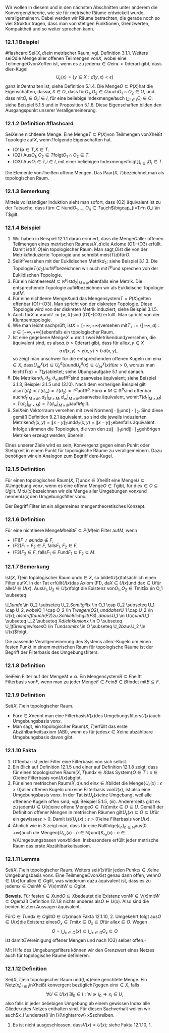 
Wir wollen in diesem und in den nächsten Abschnitten unter anderem die Konvergenztheorie, wie sie für metrische Räume entwickelt wurde, verallgemeinern. Dabei werden wir Räume betrachten, die gerade noch so viel Struktur tragen, dass man von stetigen Funktionen, Grenzwerten, Kompaktheit und so weiter sprechen kann.

### 12.1.1 Beispiel
#flashcard 
Sei$\langle X, d \rangle$ein metrischer Raum; vgl. Definition 3.1.1. Weiters sei$O$die Menge aller offenen Teilmengen von$X$, wobei eine Teilmenge$O$von$X$offen ist, wenn es zu jedem$x \in O$ein$\epsilon > 0$derart gibt, dass die$\epsilon$-Kugel
$$
U_\epsilon (x) = \{ y \in X : d(y, x) < \epsilon \}
$$
ganz in$O$enthalten ist; siehe Definition 5.1.4. Die Menge$O \subseteq P(X)$hat die Eigenschaften, dass$\emptyset, X \in O$, dass für$O_1, O_2 \in O$auch$O_1 \cap O_2 \in O$, und dass mit$O_i \in O$,$i \in I$, für eine beliebige Indexmenge$I$auch $\bigcup_{i \in I} O_i \in O$; siehe Beispiel 5.1.5 und in Proposition 5.1.6. Diese Eigenschaften bilden den Ausgangspunkt unserer Verallgemeinerung.

### 12.1.2 Definition #flashcard 

Sei$X$eine nichtleere Menge. Eine Menge$T \subseteq P(X)$von Teilmengen von$X$heißt Topologie auf$X$, wenn$T$folgende Eigenschaften hat.
<!--ID: 1759335715586-->




- (O1)$\emptyset \in T$,$X \in T$.
- (O2) Aus$O_1, O_2 \in T$folgt$O_1 \cap O_2 \in T$.
- (O3) Aus$O_i \in T$,$i \in I$, mit einer beliebigen Indexmenge$I$folgt$\bigcup_{i \in I} O_i \in T$.

Die Elemente von$T$heißen offene Mengen. Das Paar$(X, T)$bezeichnet man als topologischen Raum.

### 12.1.3 Bemerkung

Mittels vollständiger Induktion sieht man sofort, dass (O2) äquivalent ist zu der Tatsache, dass für$n \in \mathbb{N}$und$O_1, \dots, O_n \in T$auch$\bigcap_{i=1}^n O_i \in T$gilt.

### 12.1.4 Beispiel

1. Wir haben in Beispiel 12.1.1 daran erinnert, dass die Menge$O$aller offenen Teilmengen eines metrischen Raumes$\langle X, d \rangle$die Axiome (O1)-(O3) erfüllt. Damit ist$(X, O)$ein topologischer Raum. Man sagt,$O$ist die von der Metrik$d$induzierte Topologie und schreibt meist$T(d)$für$O$.
2. Sei$\mathbb{R}^p$versehen mit der Euklidischen Metrik$d_2$; siehe Beispiel 3.1.3. Die Topologie$T(d_2)$auf$\mathbb{R}^p$bezeichnen wir auch mit$T^p$und sprechen von der Euklidischen Topologie.
3. Für ein nichtleeres$M \subseteq \mathbb{R}^p$ist$d_2|_{M \times M}$ebenfalls eine Metrik. Die entsprechende Topologie auf$M$bezeichnen wir als Euklidische Topologie auf$M$.
4. Für eine nichtleere Menge$X$und das Mengensystem$T = P(X)$gelten offenbar (O1)-(O3). Man spricht von der diskreten Topologie. Diese Topologie wird von der diskreten Metrik induziert; siehe Beispiel 3.1.5.
5. Auch für$X \neq \emptyset$und$T := \{\emptyset, X\}$sind (O1)-(O3) erfüllt. Man spricht von der Klumpentopologie.
6. Wie man leicht nachprüft, ist$X = [-\infty, +\infty)$versehen mit$T_< := \{[-\infty, a) : a \in [-\infty, +\infty]\}$ebenfalls ein topologischer Raum.
7. Ist eine gegebene Menge$X \neq \emptyset$mit zwei Metriken$d$und$\chi$versehen, die äquivalent sind, es also$a, b > 0$derart gibt, dass für alle$x, y \in X$
  $$
   a \, d(x, y) \leq \chi(x, y) \leq b \, d(x, y),
  $$
   so zeigt man unschwer für die entsprechenden offenen Kugeln um ein$x \in X$, dass$U^\chi_{a \epsilon} (x) \subseteq U^d_\epsilon (x)$und$U^d_\epsilon (x) \subseteq U^\chi_{b \epsilon} (x)$für$\epsilon > 0$, woraus man leicht$T(d) = T(\chi)$ableitet; siehe Übungsaufgabe 5.1 und danach.
8. Die Metriken$d_1, d_2, d_\infty$auf$\mathbb{R}^p$sind paarweise äquivalent; siehe Beispiel 3.1.3, Beispiel 3.1.5 und (3.10). Nach dem vorherigen Beispiel gilt also$T(d_1) = T(d_\infty) = T(d_2) = T^p$auf$\mathbb{R}^p$. Für$\emptyset \neq M \subseteq \mathbb{R}^p$sind offenbar auch$d_1|_{M \times M}, d_2|_{M \times M}, d_\infty|_{M \times M}$paarweise äquivalent, womit$T(d_1|_{M \times M}) = T(d_2|_{M \times M}) = T(d_\infty|_{M \times M})$auf$M$gilt.
9. Sei$X$ein Vektorraum versehen mit zwei Normen$\|\cdot\|_1$und$\|\cdot\|_2$. Sind diese gemäß Definition 9.2.1 äquivalent, so sind die jeweils induzierten Metriken$d_1(x, y) = \|x - y\|_1$und$d_2(x, y) = \|x - y\|_2$ebenfalls äquivalent. Infolge stimmen die Topologien, die von den zu$\|\cdot\|_1$und$\|\cdot\|_2$gehörigen Metriken erzeugt werden, überein.

Eines unserer Ziele wird es sein, Konvergenz gegen einen Punkt oder Stetigkeit in einem Punkt für topologische Räume zu verallgemeinern. Dazu benötigen wir ein Analogon zum Begriff der$\epsilon$-Kugel.

### 12.1.5 Definition

Für einen topologischen Raum$(X, T)$und$x \in X$heißt eine Menge$U \subseteq X$Umgebung von$x$, wenn es eine offene Menge$O \in T$gibt, für die$x \in O \subseteq U$gilt. Mit$U(x)$bezeichnen wir die Menge aller Umgebungen von$x$und nennen$U(x)$den Umgebungsfilter von$x$.

Der Begriff Filter ist ein allgemeines mengentheoretisches Konzept.

### 12.1.6 Definition

Für eine nichtleere Menge$M$heißt$F \subseteq P(M)$ein Filter auf$M$, wenn

- (F1)$F \neq \emptyset$und$\emptyset \notin F$,
- (F2)$F_1 \cap F_2 \in F$, falls$F_1, F_2 \in F$,
- (F3)$F_2 \in F$, falls$F_1 \in F$und$F_1 \subseteq F_2 \subseteq M$.

### 12.1.7 Bemerkung

Ist$(X, T)$ein topologischer Raum und$x \in X$, so bildet$U(x)$tatsächlich einen Filter auf$X$. In der Tat erfüllt$U(x)$das Axiom (F1), da$X \in U(x)$und da$x \in U$für alle$U \in U(x)$. Aus$U_1, U_2 \in U(x)$folgt die Existenz von$O_1, O_2 \in T$mit$x \in O_1 \subseteq

 U_1$und$x \in O_2 \subseteq U_2$. Somit gilt$x \in O_1 \cap O_2 \subseteq U_1 \cap U_2$, wobei$O_1 \cap O_2 \in T$wegen (O2), und daher$U_1 \cap U_2 \in U(x)$; also trifft auch (F2) zu. Schließlich gilt (F3), da aus$U_1 \in U(x)$und$U_1 \subseteq U_2 \subseteq X$die Inklusion$x \in O \subseteq U_1$für ein gewisses$O \in T$und somit$x \in O \subseteq U_2$bzw.$U_2 \in U(x)$folgt.

Die passende Verallgemeinerung des Systems aller$\epsilon$-Kugeln um einen festen Punkt in einem metrischen Raum für topologische Räume ist der Begriff der Filterbasis des Umgebungsfilters.

### 12.1.8 Definition

Sei$F$ein Filter auf der Menge$M \neq \emptyset$. Ein Mengensystem$B \subseteq F$heißt Filterbasis von$F$, wenn man zu jeder Menge$F \in F$ein$B \in B$findet mit$B \subseteq F$.

### 12.1.9 Definition

Sei$(X, T)$ein topologischer Raum.

- Für$x \in X$nennt man eine Filterbasis$V(x)$des Umgebungsfilters$U(x)$auch Umgebungsbasis von$x$.
- Man sagt, ein topologischer Raum$(X, T)$erfüllt das erste Abzählbarkeitsaxiom (ABI), wenn es für jedes$x \in X$eine abzählbare Umgebungsbasis davon gibt.

### 12.1.10 Fakta

1. Offenbar ist jeder Filter eine Filterbasis von sich selbst.
2. Ein Blick auf Definition 12.1.5 und einer auf Definition 12.1.8 zeigt, dass für einen topologischen Raum$(X, T)$und$x \in X$das System$\{O \in T : x \in O\}$eine Filterbasis von$U(x)$abgibt.
3. Für einen metrischen Raum$\langle X, d \rangle$und ein$x \in X$bildet die Menge$\{U_\epsilon (x) : \epsilon > 0\}$aller offenen Kugeln um$x$eine Filterbasis von$U(x)$, ist also eine Umgebungsbasis von$x$. In der Tat ist$U_\epsilon (x)$eine Umgebung, weil alle offenen$\epsilon$-Kugeln offen sind; vgl. Beispiel 5.1.5, (iii). Andererseits gibt es zu jedem$U \in U(x)$eine offene Menge$O \in T(d)$mit$x \in O \subseteq U$. Gemäß der Definition offener Mengen in metrischen Räumen gilt$U_\epsilon (x) \subseteq O \subseteq U$für ein gewisses$\epsilon > 0$. Damit ist$\{U_\epsilon (x) : \epsilon > 0\}$eine Filterbasis von$U(x)$.
4. Ähnlich wie in 3 zeigt man, dass für eine Nullfolge$(\epsilon_n)_{n \in \mathbb{N}}$aus$(0, +\infty)$auch die Mengen$\{U_{\epsilon_n} (x) : n \in \mathbb{N}\}$und$\{K_{\epsilon_n} (x) : n \in \mathbb{N}\}$Umgebungsbasen von$x$bilden. Insbesondere erfüllt jeder metrische Raum das erste Abzählbarkeitsaxiom.

### 12.1.11 Lemma

Sei$(X, T)$ein topologischer Raum. Weiters sei$V(x)$für jeden Punkt$x \in X$eine Umgebungsbasis von$x$. Eine Teilmenge$O$von$X$ist genau dann offen, wenn$O \in U(x)$für alle$x \in O$gilt, was wiederum dazu äquivalent ist, dass es zu jedem$x \in O$ein$W \in V(x)$mit$W \subseteq O$gibt.

**Beweis.** Für feste$x \in X$und$O \subseteq X$bedeutet die Existenz von$W \in V(x)$mit$W \subseteq O$gemäß Definition 12.1.8 nichts anderes als$O \in U(x)$. Also sind die beiden letzten Aussagen äquivalent.

Für$O \in T$und$x \in O$gilt$O \in U(x)$nach Fakta 12.1.10, 2. Umgekehrt folgt aus$O \in U(x)$die Existenz eines$O_x \in T$mit$x \in O_x \subseteq O$für alle$x \in O$. Wegen
$$
O = \bigcup_{x \in O} \{x\} \subseteq \bigcup_{x \in O} O_x \subseteq O
$$
ist damit$O$Vereinigung offener Mengen und nach (O3) selber offen.$\square$

Mit Hilfe des Umgebungsfilters können wir den Grenzwert eines Netzes auch für topologische Räume definieren.

### 12.1.12 Definition

Sei$(X, T)$ein topologischer Raum und$(I, \preceq)$eine gerichtete Menge. Ein Netz$(x_i)_{i \in I}$in$X$heißt konvergent bezüglich$T$gegen ein$x \in X$, falls
$$
\forall U \in U(x) \, \exists i_0 \in I : \forall i \succeq i_0 \Rightarrow x_i \in U,
$$
also falls in jeder beliebigen Umgebung ab einem gewissen Index alle Glieder$x_i$des Netzes enthalten sind. Für diesen Sachverhalt wollen wir auch$x_i \underset{i \in I}{\rightarrow} x$schreiben.

1. Es ist nicht ausgeschlossen, dass$V(x) = U(x)$; siehe Fakta 12.1.10, 1.

```